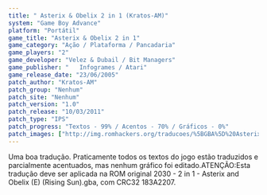 ```yaml
---
title: " Asterix & Obelix 2 in 1 (Kratos-AM)"
system: "Game Boy Advance"
platform: "Portátil"
game_title: "Asterix & Obelix 2 in 1"
game_category: "Ação / Plataforma / Pancadaria"
game_players: "2"
game_developer: "Velez & Dubail / Bit Managers"
game_publisher: "	Infogrames / Atari"
game_release_date: "23/06/2005"
patch_author: "Kratos-AM"
patch_group: "Nenhum"
patch_site: "Nenhum"
patch_version: "1.0"
patch_release: "10/03/2011"
patch_type: "IPS"
patch_progress: "Textos - 99% / Acentos - 70% / Gráficos - 0%"
patch_images: ["http://img.romhackers.org/traducoes/%5BGBA%5D%20Asterix%20&%20Obelix%202%20in%201%20-%20Kratos-AM%20-%201.png","http://img.romhackers.org/traducoes/%5BGBA%5D%20Asterix%20&%20Obelix%202%20in%201%20-%20Kratos-AM%20-%202.png","http://img.romhackers.org/traducoes/%5BGBA%5D%20Asterix%20&%20Obelix%202%20in%201%20-%20Kratos-AM%20-%203.png"]
---
```

Uma boa tradução. Praticamente todos os textos do jogo estão traduzidos e parcialmente acentuados, mas nenhum gráfico foi editado.ATENÇÃO:Esta tradução deve ser aplicada na ROM original 2030 - 2 in 1 - Asterix and Obelix (E) (Rising Sun).gba, com CRC32 183A2207.